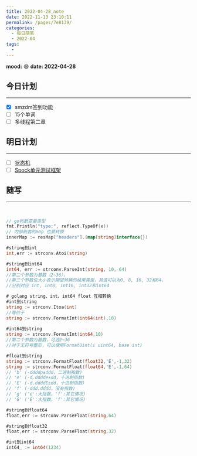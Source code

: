 ```yaml
---
title: 2022-04-28_note
date: 2022-11-13 23:10:11
permalink: /pages/7e8139/
categories:
  - 每日随笔
  - 2022-04
tags:
  - 
---
```

**mood:** :smile:  									**date: 2022-04-28**  
## 今日计划  
------
- [x]  smzdm签到功能
- [ ]  15个单词
- [ ]  多线程第二章
## 明日计划  
------
- [ ]  [状态机](https://blog.csdn.net/ZYC88888/article/details/112793317)
- [ ] [Spock单元测试框架](https://tech.meituan.com/2021/08/06/spock-practice-in-meituan.html)
## 随写 
------

​	





```go
// go判断变量类型
fmt.Println("type:", reflect.TypeOf(x))
// 内部嵌套的map 也要转换
innerMap := resMap["headers"].(map[string]interface{})

#string到int  
int,err := strconv.Atoi(string)  

#string到int64  
int64, err := strconv.ParseInt(string, 10, 64)  
//第二个参数为基数（2~36），
//第三个参数位大小表示期望转换的结果类型，其值可以为0, 8, 16, 32和64，
//分别对应 int, int8, int16, int32和int64

# golang string、int、int64 float 互相转换
#int到string  
string := strconv.Itoa(int) 
//等价于
string := strconv.FormatInt(int64(int),10)
 
#int64到string  
string := strconv.FormatInt(int64,10)  
//第二个参数为基数，可选2~36
//对于无符号整形，可以使用FormatUint(i uint64, base int)

#float到string
string := strconv.FormatFloat(float32,'E',-1,32)
string := strconv.FormatFloat(float64,'E',-1,64)
// 'b' (-ddddp±ddd，二进制指数)
// 'e' (-d.dddde±dd，十进制指数)
// 'E' (-d.ddddE±dd，十进制指数)
// 'f' (-ddd.dddd，没有指数)
// 'g' ('e':大指数，'f':其它情况)
// 'G' ('E':大指数，'f':其它情况)

#string到float64
float,err := strconv.ParseFloat(string,64)

#string到float32
float,err := strconv.ParseFloat(string,32)

#int到int64
int64_ := int64(1234)

```


